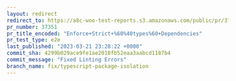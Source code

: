 ```yaml
---
layout: redirect
redirect_to: https://a8c-woo-test-reports.s3.amazonaws.com/public/pr/37351/e2e/index.html
pr_number: 37351
pr_title_encoded: "Enforce+Strict+%60%40types%60+Dependencies"
pr_test_type: e2e
last_published: "2023-03-21 23:28:22 +0000"
commit_sha: 4299b029ace9fe1ae2018fb52eaa3aabcd1187b4
commit_message: "Fixed Linting Errors"
branch_name: fix/typescript-package-isolation
---
```

